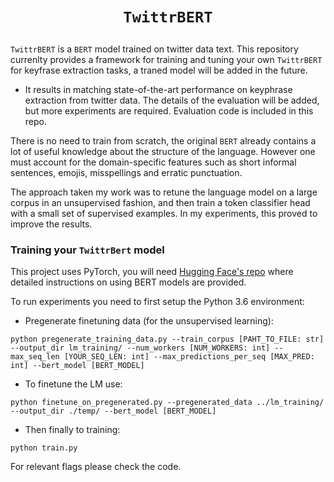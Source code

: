 # <p align=center>`TwittrBERT`</p>
`TwittrBERT` is a `BERT` model trained on twitter data text. 
This repository currenlty provides a framework for training and tuning your own `TwittrBERT` for keyfrase extraction tasks, a traned model will be added in the future.

* It results in matching state-of-the-art performance on keyphrase extraction from twitter data. The details of the evaluation will be added, but more experiments are required. Evaluation code is included in this repo. 

There is no need to train from scratch, the original `BERT` already contains a lot of useful knowledge about the structure of the language. However one must account for the domain-specific features such as short informal sentences, emojis, misspellings and erratic punctuation. 

The approach taken my work was to retune the language model on a large corpus in an unsupervised fashion, and then train a token classifier head with a small set of supervised examples. In my experiments, this proved to improve the results.


### Training your `TwittrBert` model 

This project uses PyTorch, you will need [Hugging Face's repo](https://github.com/huggingface/pytorch-pretrained-BERT) where detailed instructions on using BERT models are provided. 

To run experiments you need to first setup the Python 3.6 environment:

* Pregenerate finetuning data (for the unsupervised learning):
```
python pregenerate_training_data.py --train_corpus [PAHT_TO_FILE: str] --output_dir lm_training/ --num_workers [NUM_WORKERS: int] --max_seq_len [YOUR_SEQ_LEN: int] --max_predictions_per_seq [MAX_PRED: int] --bert_model [BERT_MODEL]
```
* To finetune the LM use:
```
python finetune_on_pregenerated.py --pregenerated_data ../lm_training/ --output_dir ./temp/ --bert_model [BERT_MODEL]
```

* Then finally to training:
```
python train.py
```

For relevant flags please check the code.





